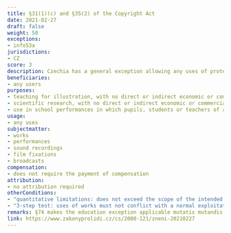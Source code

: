 ```yaml
---
title: §31(1)(c) and §35(2) of the Copyright Act
date: 2021-02-27
draft: false
weight: 50
exceptions: 
- info53a
jurisdictions:
- CZ
score: 3
description: Czechia has a general exception allowing any uses of protected materials in teaching or in scientific research (§31(1)(c)) and one exception allowing any uses of protected materials in school performances (§35(2)). Both exceptions are open to all users and none is subject to compensation.
beneficiaries:
- any users
purposes: 
- teaching for illustration, with no direct or indirect economic or commercial benefit
- scientific research, with no direct or indirect economic or commercial benefit
- use in school performances in which pupils, students or teachers of a school or educational establishment perform exclusively
usage:
- any uses
subjectmatter:
- works
- performances
- sound recordings
- film fixations
- broadcasts
compensation:
- does not require the payment of compensation
attribution: 
- no attribution required
otherConditions: 
- "quantitative limitations: does not exceed the scope of the intended purpose (general exception)"
- "3-step test: uses of works must not conflict with a normal exploitation of the work and not unreasonably prejudice the legitimate interests of the author" 
remarks: §74 makes the education exception applicable mutatis mutandis to performances and sound recordings; §78 makes the education exception applicable mutatis mutandis to performances and sound recordings; §82 makes the education exception applicable mutatis mutandis to film fixations; §86 makes the education exception applicable mutatis mutandis to broadcasts
link: https://www.zakonyprolidi.cz/cs/2000-121/zneni-20210227
---
```

